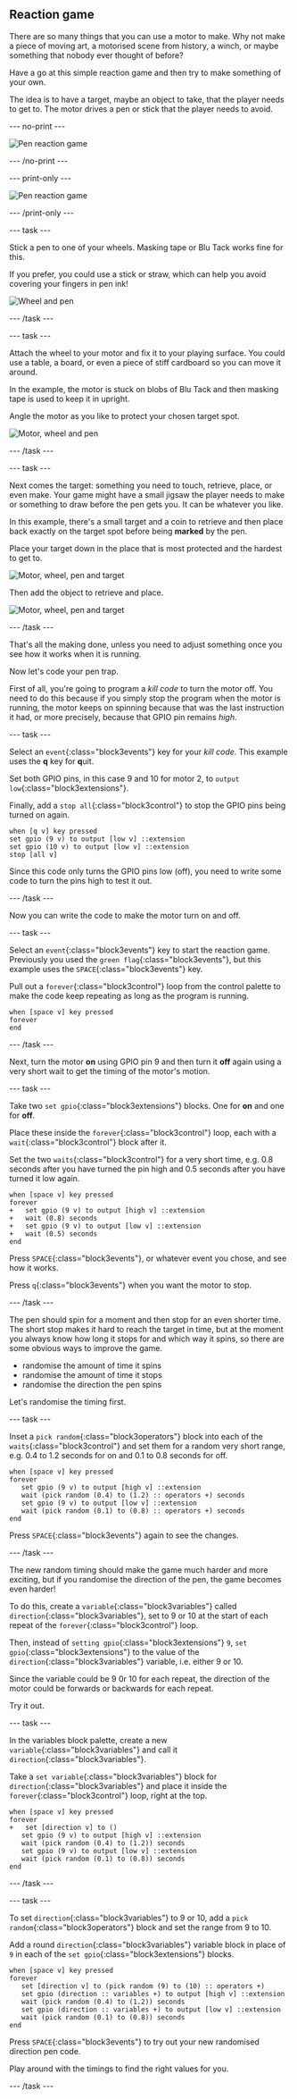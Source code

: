 ## Reaction game

There are so many things that you can use a motor to make. Why not make a piece of moving art, a motorised scene from history, a winch, or maybe something that nobody ever thought of before?

Have a go at this simple reaction game and then try to make something of your own.

The idea is to have a target, maybe an object to take, that the player needs to get to. The motor drives a pen or stick that the player needs to avoid.

--- no-print ---

![Pen reaction game](images/reaction_game.gif)

--- /no-print ---

--- print-only ---

![Pen reaction game](images/reaction_game.png)

--- /print-only ---

--- task ---

Stick a pen to one of your wheels. Masking tape or Blu Tack works fine for this.

If you prefer, you could use a stick or straw, which can help you avoid covering your fingers in pen ink!

![Wheel and pen](images/reaction_wheelPen.png)

--- /task ---

--- task ---

Attach the wheel to your motor and fix it to your playing surface. You could use a table, a board, or even a piece of stiff cardboard so you can move it around.

In the example, the motor is stuck on blobs of Blu Tack and then masking tape is used to keep it in upright.

Angle the motor as you like to protect your chosen target spot.

![Motor, wheel and pen](images/reaction_motorWheelPen.png)

--- /task ---

--- task ---

Next comes the target: something you need to touch, retrieve, place, or even make. Your game might have a small jigsaw the player needs to make or something to draw before the pen gets you. It can be whatever you like.

In this example, there's a small target and a coin to retrieve and then place back exactly on the target spot before being **marked** by the pen.

Place your target down in the place that is most protected and the hardest to get to.

![Motor, wheel, pen and target](images/reaction_motorTarget.png)

Then add the object to retrieve and place.

![Motor, wheel, pen and target](images/reaction_motorTargetCoin.png)

--- /task ---

That's all the making done, unless you need to adjust something once you see how it works when it is running.

Now let's code your pen trap.

First of all, you're going to program a _kill code_ to turn the motor off. You need to do this because if you simply stop the program when the motor is running, the motor keeps on spinning because that was the last instruction it had, or more precisely, because that GPIO pin remains _high_.

--- task ---

Select an `event`{:class="block3events"} key for your _kill code_. This example uses the **q** key for **q**uit.

Set both GPIO pins, in this case 9 and 10 for motor 2, to `output low`{:class="block3extensions"}.

Finally, add a `stop all`{:class="block3control"} to stop the GPIO pins being turned on again.

```blocks3
when [q v] key pressed
set gpio (9 v) to output [low v] ::extension
set gpio (10 v) to output [low v] ::extension
stop [all v]
```

Since this code only turns the GPIO pins low (off), you need to write some code to turn the pins high to test it out.

--- /task ---

Now you can write the code to make the motor turn on and off.

--- task ---

Select an `event`{:class="block3events"} key to start the reaction game. Previously you used the `green flag`{:class="block3events"}, but this example uses the `SPACE`{:class="block3events"} key.

Pull out a `forever`{:class="block3control"} loop from the control palette to make the code keep repeating as long as the program is running.

```blocks3
when [space v] key pressed
forever
end
```

--- /task ---

Next, turn the motor **on** using GPIO pin 9 and then turn it **off** again using a very short wait to get the timing of the motor's motion.

--- task ---

Take two `set gpio`{:class="block3extensions"} blocks. One for **on** and one for **off**.

Place these inside the `forever`{:class="block3control"} loop, each with a `wait`{:class="block3control"} block after it.

Set the two `waits`{:class="block3control"} for a very short time, e.g. 0.8 seconds after you have turned the pin high and 0.5 seconds after you have turned it low again.

```blocks3
when [space v] key pressed
forever
+   set gpio (9 v) to output [high v] ::extension
+   wait (0.8) seconds
+   set gpio (9 v) to output [low v] ::extension
+   wait (0.5) seconds
end
```

Press `SPACE`{:class="block3events"}, or whatever event you chose, and see how it works.

Press `q`{:class="block3events"} when you want the motor to stop.

--- /task ---

The pen should spin for a moment and then stop for an even shorter time. The short stop makes it hard to reach the target in time, but at the moment you always know how long it stops for and which way it spins, so there are some obvious ways to improve the game.

+ randomise the amount of time it spins
+ randomise the amount of time it stops
+ randomise the direction the pen spins

Let's randomise the timing first.

--- task ---

Inset a `pick random`{:class="block3operators"} block into each of the `waits`{:class="block3control"} and set them for a random very short range, e.g. 0.4 to 1.2 seconds for on and 0.1 to 0.8 seconds for off.

```blocks3
when [space v] key pressed
forever
   set gpio (9 v) to output [high v] ::extension
   wait (pick random (0.4) to (1.2) :: operators +) seconds
   set gpio (9 v) to output [low v] ::extension
   wait (pick random (0.1) to (0.8) :: operators +) seconds
end
```

Press `SPACE`{:class="block3events"} again to see the changes.

--- /task ---

The new random timing should make the game much harder and more exciting, but if you randomise the direction of the pen, the game becomes even harder!

To do this, create a `variable`{:class="block3variables"} called `direction`{:class="block3variables"}, set to 9 or 10 at the start of each repeat of the `forever`{:class="block3control"} loop.

Then, instead of `setting gpio`{:class="block3extensions"} `9`, `set gpio`{:class="block3extensions"} to the value of the `direction`{:class="block3variables"} variable, i.e. either 9 or 10.

Since the variable could be 9 0r 10 for each repeat, the direction of the motor could be forwards or backwards for each repeat.

Try it out.

--- task ---

In the variables block palette, create a new `variable`{:class="block3variables"} and call it `direction`{:class="block3variables"}.

Take a `set variable`{:class="block3variables"} block for `direction`{:class="block3variables"} and place it inside the `forever`{:class="block3control"} loop, right at the top.

```blocks3
when [space v] key pressed
forever
+   set [direction v] to ()
   set gpio (9 v) to output [high v] ::extension
   wait (pick random (0.4) to (1.2)) seconds
   set gpio (9 v) to output [low v] ::extension
   wait (pick random (0.1) to (0.8)) seconds
end
```

--- /task ---

--- task ---

To set `direction`{:class="block3variables"} to 9 or 10, add a `pick random`{:class="block3operators"} block and set the range from 9 to 10.

Add a round `direction`{:class="block3variables"} variable block in place of `9` in each of the `set gpio`{:class="block3extensions"} blocks.

```blocks3
when [space v] key pressed
forever
   set [direction v] to (pick random (9) to (10) :: operators +)
   set gpio (direction :: variables +) to output [high v] ::extension
   wait (pick random (0.4) to (1.2)) seconds
   set gpio (direction :: variables +) to output [low v] ::extension
   wait (pick random (0.1) to (0.8)) seconds
end
```

Press `SPACE`{:class="block3events"} to try out your new randomised direction pen code.

Play around with the timings to find the right values for you.

--- /task ---

